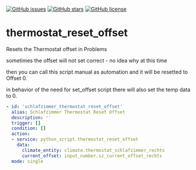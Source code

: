 <a href="https://github.com/amrheing/thermostat_reset_offset/issues"><img alt="GitHub issues" src="https://img.shields.io/github/issues/amrheing/thermostat_reset_offset"></a>
<a href="https://github.com/amrheing/thermostat_reset_offset/stargazers"><img alt="GitHub stars" src="https://img.shields.io/github/stars/amrheing/thermostat_reset_offset"></a>
<a href="https://github.com/amrheing/thermostat_reset_offset/blob/master/LICENSE"><img alt="GitHub license" src="https://img.shields.io/github/license/amrheing/thermostat_reset_offset"></a>

# thermostat_reset_offset
Resets the Thermostat offset in Problems

sometimes the offset will not set correct - no idea why at this time

then you can call this script manual as automation and it will be resetted to Offset 0.

in behavior of the need for set_offset script there will also set the temp data to 0.

```yaml
- id: 'schlafzimmer_thermostat_reset_offset'
  alias: Schlafzimmer Thermostat Reset Offset 
  description: ''
  trigger: []
  condition: []
  action:
  - service: python_script.thermostat_reset_offset
    data:
      climate_entity: climate.thermostat_schlafzimmer_rechts
      current_offset: input_number.sz_current_offset_rechts
  mode: single
  ```
